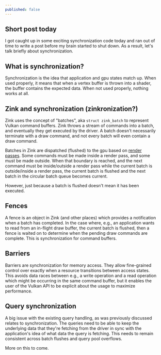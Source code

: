 ```yaml
---
published: false
---
```

## Short post today

I got caught up in some exciting synchronization code today and ran out of time to write a post before my brain started to shut down. As a result, let's talk briefly about synchronization.

## What is synchronization?
Synchronization is the idea that application and gpu states match up. When used properly, it means that when a vertex buffer is thrown into a shader, the buffer contains the expected data. When not used properly, nothing works at all.

## Zink and synchronization (zinkronization?)
Zink uses the concept of "batches", aka `struct zink_batch` to represent Vulkan command buffers. Zink throws a stream of commands into a batch, and eventually they get executed by the driver. A batch doesn't necessarily terminate with a draw command, and not every batch will even contain a draw command.

Batches in Zink are dispatched (flushed) to the gpu based on [render passes](https://vulkan-tutorial.com/Drawing_a_triangle/Graphics_pipeline_basics/Render_passes). Some commands must be made inside a render pass, and some must be made outside. When that boundary is reached, and the next command must be inside/outside a render pass while the current batch is outside/inside a render pass, the current batch is flushed and the next batch in the circular batch queue becomes current.

However, just because a batch is flushed doesn't mean it has been executed.

## Fences
A fence is an object in Zink (and other places) which provides a notification when a batch has completed. In the case where, e.g., an application wants to read from an in-flight draw buffer, the current batch is flushed, then a fence is waited on to determine when the pending draw commands are complete. This is synchronization for command buffers.

## Barriers
Barriers are synchronization for memory access. They allow fine-grained control over exactly when a resource transitions between access states. This avoids data races between e.g., a write operation and a read operation which might be occurring in the same command buffer, but it enables the user of the Vulkan API to be explicit about the usage to maximize performance.

## Query synchronization
A big issue with the existing query handling, as was previously discussed relates to synchronization. The queries need to be able to keep the underlying data that they're fetching from the driver in sync with the application's idea of what data the query is fetching. This needs to remain consistent across batch flushes and query pool overflows.

More on this to come.